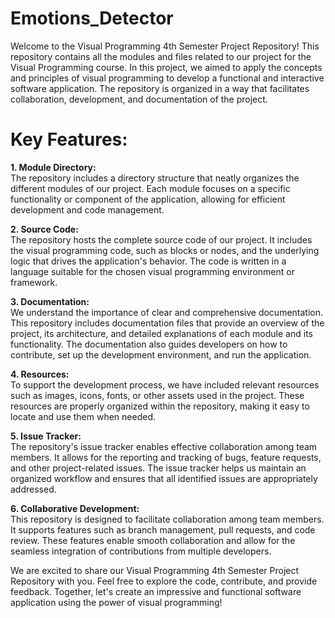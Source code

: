 # Emotions_Detector

Welcome to the Visual Programming 4th Semester Project Repository! This repository contains all the modules and files related to our project for the Visual Programming course. 
In this project, we aimed to apply the concepts and principles of visual programming to develop a functional and interactive software application. The repository is organized in a way that facilitates collaboration, development, and documentation of the project.

# Key Features:

<b>1. Module Directory:</b><br>The repository includes a directory structure that neatly organizes the different modules of our project. Each module focuses on a specific functionality or component of the application, allowing for efficient development and code management.

<b>2. Source Code:</b><br>The repository hosts the complete source code of our project. It includes the visual programming code, such as blocks or nodes, and the underlying logic that drives the application's behavior. The code is written in a language suitable for the chosen visual programming environment or framework.

<b>3. Documentation:</b><br>We understand the importance of clear and comprehensive documentation. This repository includes documentation files that provide an overview of the project, its architecture, and detailed explanations of each module and its functionality. The documentation also guides developers on how to contribute, set up the development environment, and run the application.

<b>4. Resources:</b><br> To support the development process, we have included relevant resources such as images, icons, fonts, or other assets used in the project. These resources are properly organized within the repository, making it easy to locate and use them when needed.

<b>5. Issue Tracker:</b><br>The repository's issue tracker enables effective collaboration among team members. It allows for the reporting and tracking of bugs, feature requests, and other project-related issues. The issue tracker helps us maintain an organized workflow and ensures that all identified issues are appropriately addressed.

<b>6. Collaborative Development:</b><br>This repository is designed to facilitate collaboration among team members. It supports features such as branch management, pull requests, and code review. These features enable smooth collaboration and allow for the seamless integration of contributions from multiple developers.

We are excited to share our Visual Programming 4th Semester Project Repository with you. Feel free to explore the code, contribute, and provide feedback. Together, let's create an impressive and functional software application using the power of visual programming!
